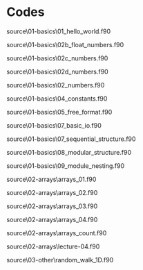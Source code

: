 # Codes

source\01-basics\01_hello_world.f90

source\01-basics\02b_float_numbers.f90

source\01-basics\02c_numbers.f90

source\01-basics\02d_numbers.f90

source\01-basics\02_numbers.f90

source\01-basics\04_constants.f90

source\01-basics\05_free_format.f90

source\01-basics\07_basic_io.f90

source\01-basics\07_sequential_structure.f90

source\01-basics\08_modular_structure.f90

source\01-basics\09_module_nesting.f90

source\02-arrays\arrays_01.f90

source\02-arrays\arrays_02.f90

source\02-arrays\arrays_03.f90

source\02-arrays\arrays_04.f90

source\02-arrays\arrays_count.f90

source\02-arrays\lecture-04.f90

source\03-other\random_walk_1D.f90